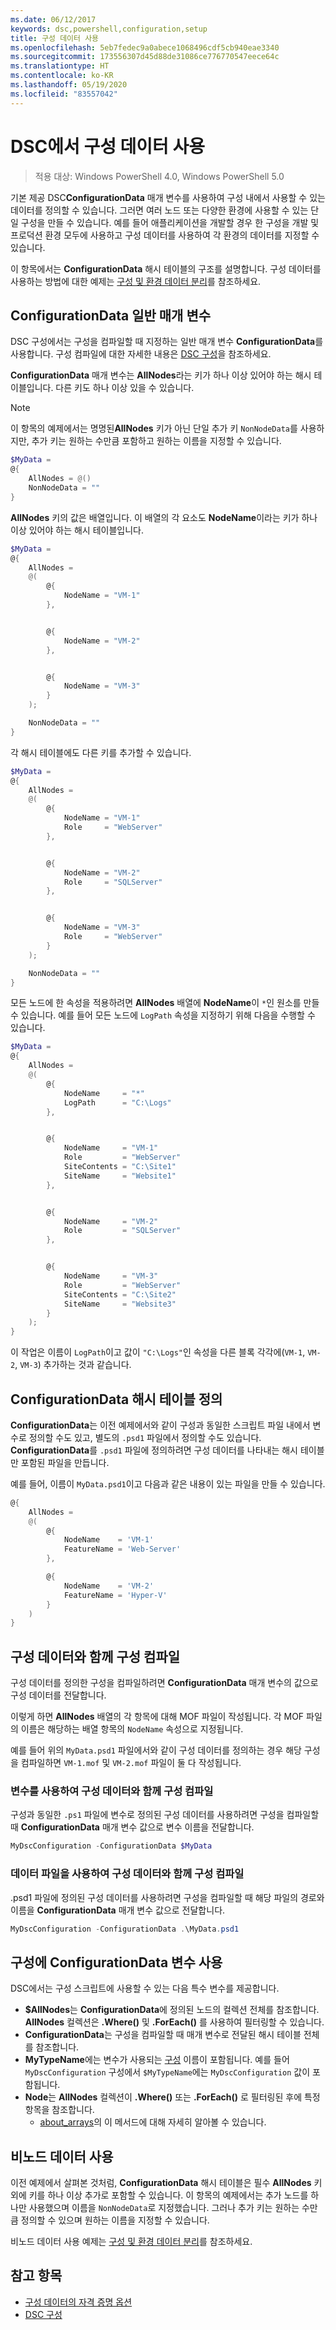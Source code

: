 ```yaml
---
ms.date: 06/12/2017
keywords: dsc,powershell,configuration,setup
title: 구성 데이터 사용
ms.openlocfilehash: 5eb7fedec9a0abece1068496cdf5cb940eae3340
ms.sourcegitcommit: 173556307d45d88de31086ce776770547eece64c
ms.translationtype: HT
ms.contentlocale: ko-KR
ms.lasthandoff: 05/19/2020
ms.locfileid: "83557042"
---
```

# <a name="using-configuration-data-in-dsc"></a>DSC에서 구성 데이터 사용

> 적용 대상: Windows PowerShell 4.0, Windows PowerShell 5.0

기본 제공 DSC**ConfigurationData** 매개 변수를 사용하여 구성 내에서 사용할 수 있는 데이터를 정의할 수 있습니다.
그러면 여러 노드 또는 다양한 환경에 사용할 수 있는 단일 구성을 만들 수 있습니다.
예를 들어 애플리케이션을 개발할 경우 한 구성을 개발 및 프로덕션 환경 모두에 사용하고 구성 데이터를 사용하여 각 환경의 데이터를 지정할 수 있습니다.

이 항목에서는 **ConfigurationData** 해시 테이블의 구조를 설명합니다.
구성 데이터를 사용하는 방법에 대한 예제는 [구성 및 환경 데이터 분리](separatingEnvData.md)를 참조하세요.

## <a name="the-configurationdata-common-parameter"></a>ConfigurationData 일반 매개 변수

DSC 구성에서는 구성을 컴파일할 때 지정하는 일반 매개 변수 **ConfigurationData**를 사용합니다.
구성 컴파일에 대한 자세한 내용은 [DSC 구성](configurations.md)을 참조하세요.

**ConfigurationData** 매개 변수는 **AllNodes**라는 키가 하나 이상 있어야 하는 해시 테이블입니다.
다른 키도 하나 이상 있을 수 있습니다.

> [!NOTE]
> 이 항목의 예제에서는 명명된**AllNodes** 키가 아닌 단일 추가 키 `NonNodeData`를 사용하지만, 추가 키는 원하는 수만큼 포함하고 원하는 이름을 지정할 수 있습니다.

```powershell
$MyData =
@{
    AllNodes = @()
    NonNodeData = ""
}
```

**AllNodes** 키의 값은 배열입니다. 이 배열의 각 요소도 **NodeName**이라는 키가 하나 이상 있어야 하는 해시 테이블입니다.

```powershell
$MyData =
@{
    AllNodes =
    @(
        @{
            NodeName = "VM-1"
        },


        @{
            NodeName = "VM-2"
        },


        @{
            NodeName = "VM-3"
        }
    );

    NonNodeData = ""
}
```

각 해시 테이블에도 다른 키를 추가할 수 있습니다.

```powershell
$MyData =
@{
    AllNodes =
    @(
        @{
            NodeName = "VM-1"
            Role     = "WebServer"
        },


        @{
            NodeName = "VM-2"
            Role     = "SQLServer"
        },


        @{
            NodeName = "VM-3"
            Role     = "WebServer"
        }
    );

    NonNodeData = ""
}
```

모든 노드에 한 속성을 적용하려면 **AllNodes** 배열에 **NodeName**이 `*`인 원소를 만들 수 있습니다.
예를 들어 모든 노드에 `LogPath` 속성을 지정하기 위해 다음을 수행할 수 있습니다.

```powershell
$MyData =
@{
    AllNodes =
    @(
        @{
            NodeName     = "*"
            LogPath      = "C:\Logs"
        },


        @{
            NodeName     = "VM-1"
            Role         = "WebServer"
            SiteContents = "C:\Site1"
            SiteName     = "Website1"
        },


        @{
            NodeName     = "VM-2"
            Role         = "SQLServer"
        },


        @{
            NodeName     = "VM-3"
            Role         = "WebServer"
            SiteContents = "C:\Site2"
            SiteName     = "Website3"
        }
    );
}
```

이 작업은 이름이 `LogPath`이고 값이 `"C:\Logs"`인 속성을 다른 블록 각각에(`VM-1`, `VM-2`, `VM-3`) 추가하는 것과 같습니다.

## <a name="defining-the-configurationdata-hashtable"></a>ConfigurationData 해시 테이블 정의

**ConfigurationData**는 이전 예제에서와 같이 구성과 동일한 스크립트 파일 내에서 변수로 정의할 수도 있고, 별도의 `.psd1` 파일에서 정의할 수도 있습니다.
**ConfigurationData**를 `.psd1` 파일에 정의하려면 구성 데이터를 나타내는 해시 테이블만 포함된 파일을 만듭니다.

예를 들어, 이름이 `MyData.psd1`이고 다음과 같은 내용이 있는 파일을 만들 수 있습니다.

```powershell
@{
    AllNodes =
    @(
        @{
            NodeName    = 'VM-1'
            FeatureName = 'Web-Server'
        },

        @{
            NodeName    = 'VM-2'
            FeatureName = 'Hyper-V'
        }
    )
}
```

## <a name="compiling-a-configuration-with-configuration-data"></a>구성 데이터와 함께 구성 컴파일

구성 데이터를 정의한 구성을 컴파일하려면 **ConfigurationData** 매개 변수의 값으로 구성 데이터를 전달합니다.

이렇게 하면 **AllNodes** 배열의 각 항목에 대해 MOF 파일이 작성됩니다.
각 MOF 파일의 이름은 해당하는 배열 항목의 `NodeName` 속성으로 지정됩니다.

예를 들어 위의 `MyData.psd1` 파일에서와 같이 구성 데이터를 정의하는 경우 해당 구성을 컴파일하면 `VM-1.mof` 및 `VM-2.mof` 파일이 둘 다 작성됩니다.

### <a name="compiling-a-configuration-with-configuration-data-using-a-variable"></a>변수를 사용하여 구성 데이터와 함께 구성 컴파일

구성과 동일한 `.ps1` 파일에 변수로 정의된 구성 데이터를 사용하려면 구성을 컴파일할 때 **ConfigurationData** 매개 변수 값으로 변수 이름을 전달합니다.

```powershell
MyDscConfiguration -ConfigurationData $MyData
```

### <a name="compiling-a-configuration-with-configuration-data-using-a-data-file"></a>데이터 파일을 사용하여 구성 데이터와 함께 구성 컴파일

.psd1 파일에 정의된 구성 데이터를 사용하려면 구성을 컴파일할 때 해당 파일의 경로와 이름을 **ConfigurationData** 매개 변수 값으로 전달합니다.

```powershell
MyDscConfiguration -ConfigurationData .\MyData.psd1
```

## <a name="using-configurationdata-variables-in-a-configuration"></a>구성에 ConfigurationData 변수 사용

DSC에서는 구성 스크립트에 사용할 수 있는 다음 특수 변수를 제공합니다.

- **$AllNodes**는 **ConfigurationData**에 정의된 노드의 컬렉션 전체를 참조합니다. **AllNodes** 컬렉션은 **.Where()** 및 **.ForEach()** 를 사용하여 필터링할 수 있습니다.
- **ConfigurationData**는 구성을 컴파일할 때 매개 변수로 전달된 해시 테이블 전체를 참조합니다.
- **MyTypeName**에는 변수가 사용되는 [구성](configurations.md) 이름이 포함됩니다. 예를 들어 `MyDscConfiguration` 구성에서 `$MyTypeName`에는 `MyDscConfiguration` 값이 포함됩니다.
- **Node**는 **AllNodes** 컬렉션이 **.Where()** 또는 **.ForEach()** 로 필터링된 후에 특정 항목을 참조합니다.
  - [about_arrays](/powershell/module/microsoft.powershell.core/about/about_arrays)의 이 메서드에 대해 자세히 알아볼 수 있습니다.

## <a name="using-non-node-data"></a>비노드 데이터 사용

이전 예제에서 살펴본 것처럼, **ConfigurationData** 해시 테이블은 필수 **AllNodes** 키 외에 키를 하나 이상 추가로 포함할 수 있습니다.
이 항목의 예제에서는 추가 노드를 하나만 사용했으며 이름을 `NonNodeData`로 지정했습니다.
그러나 추가 키는 원하는 수만큼 정의할 수 있으며 원하는 이름을 지정할 수 있습니다.

비노드 데이터 사용 예제는 [구성 및 환경 데이터 분리](separatingEnvData.md)를 참조하세요.

## <a name="see-also"></a>참고 항목

- [구성 데이터의 자격 증명 옵션](configDataCredentials.md)
- [DSC 구성](configurations.md)
